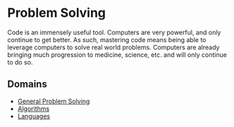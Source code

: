 # Problem Solving

Code is an immensely useful tool. Computers are very powerful, and only continue to get better. As such, mastering code means being able to leverage computers to solve real world problems. Computers are already bringing much progression to medicine, science, etc. and will only continue to do so.

## Domains

* [General Problem Solving](general-problem-solving)
* [Algorithms](algorithms)
* [Languages](languages)
